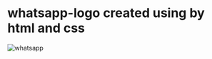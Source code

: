 # whatsapp-logo created using by html and css




![whatsapp](https://user-images.githubusercontent.com/110152369/219881819-7f58d632-1c55-4283-855c-e8433a62173a.png)
